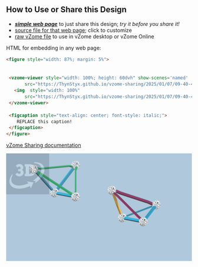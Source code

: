 
## How to Use or Share this Design

 - [***simple web page***](<https://ThynStyx.github.io/vzome-sharing/2025/01/07/09-40-49-Nearest-miss/>) to just share this design; *try it before you share it!*
 - [source file for that web page](<https://github.com/ThynStyx/vzome-sharing/edit/main/2025/01/07/09-40-49-Nearest-miss/index.md>); click to customize
 - [raw vZome file](<https://raw.githubusercontent.com/ThynStyx/vzome-sharing/main/2025/01/07/09-40-49-Nearest-miss/Nearest-miss.vZome>) to use in vZome desktop or vZome Online
 
 HTML for embedding in any web page:
 ```html
<figure style="width: 87%; margin: 5%">
  
  
  <vzome-viewer style="width: 100%; height: 60dvh" show-scenes='named'
        src="https://ThynStyx.github.io/vzome-sharing/2025/01/07/09-40-49-Nearest-miss/Nearest-miss.vZome" >
    <img  style="width: 100%"
        src="https://ThynStyx.github.io/vzome-sharing/2025/01/07/09-40-49-Nearest-miss/Nearest-miss.png" >
  </vzome-viewer>

  <figcaption style="text-align: center; font-style: italic;">
     REPLACE this caption!
  </figcaption>
</figure>

 ```

[vZome Sharing documentation](https://vzome.github.io/vzome/sharing.html#how-it-works)

![Image](<Nearest-miss.png>)

